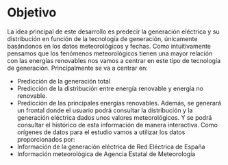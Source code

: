 # Objetivo

La idea principal de este desarrollo es predecir la generación eléctrica y su distribución en función de la tecnología de generación, únicamente basándonos en los datos meteorológicos y fechas.
Como intuitivamente pensamos que los fenómenos meteorológicos tienen una mayor relación con las energías renovables nos vamos a centrar en este tipo de tecnología de generación.
Principalmente se va a centrar en:
-	Predicción de la generación total
-	Predicción de la distribución entre energía renovable y energía no renovable.
-	Predicción de las principales energías renovables.
Además, se generará un frontal donde el usuario podrá consultar la distribución y la generación eléctrica dados unos valores meteorológicos. Y se podrá consultar el histórico de esta información de manera interactiva.
Como orígenes de datos para el estudio vamos a utilizar los datos proporcionados por:
- Información de la generación eléctrica de Red Eléctrica de España 
- Información meteorológica de Agencia Estatal de Meteorología 
